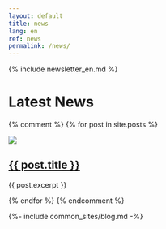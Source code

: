 ```yaml
---
layout: default
title: news
lang: en
ref: news
permalink: /news/
---
```


{% include newsletter_en.md %}

<h1>Latest News</h1>

{% comment %}
  {% for post in site.posts %}
  <div class="{% cycle 'post', 'post-alternate' %}">
    <div class="post-image">
      <a href="{{ post.url }}"><img src="{{post.image}}"></a>
    </div>
    <div class="post-teaser">
      <div class="post-teaser-title">
        <h2><a href="{{ post.url }}">{{ post.title }}</a></h2>
      </div>
      <div class="post-teaser-content">
      <p>{{ post.excerpt }}</p>
      </div>
    </div>
    </div>
  {% endfor %}
{% endcomment %}

  
{%- include common_sites/blog.md -%}

